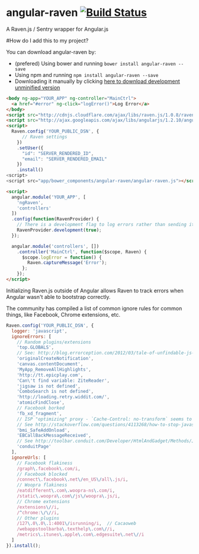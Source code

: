 # angular-raven [![Build Status](https://travis-ci.org/gdi2290/angular-raven.png?branch=master)](https://travis-ci.org/gdi2290/angular-raven)
A Raven.js / Sentry wrapper for Angular.js

#How do I add this to my project?

You can download angular-raven by:

* (prefered) Using bower and running `bower install angular-raven --save`
* Using npm and running `npm install angular-raven --save`
* Downloading it manually by clicking [here to download development unminified version](https://raw.github.com/gdi2290/angular-raven/master/angular-raven.js)


````html
<body ng-app="YOUR_APP" ng-controller="MainCtrl">
  <a href="#error" ng-click="logError()">Log Error</a>
</body>
<script src="http://cdnjs.cloudflare.com/ajax/libs/raven.js/1.0.8/raven.min.js"></script>
<script src="http://ajax.googleapis.com/ajax/libs/angularjs/1.2.10/angular.js"></script>
<script>
  Raven.config('YOUR_PUBLIC_DSN', {
      // Raven settings
    })
    .setUser({
      "id": "SERVER_RENDERED_ID",
      "email": "SERVER_RENDERED_EMAIL"
    })
    .install()
<script>
<script src="app/bower_components/angular-raven/angular-raven.js"></script>

<script>
  angular.module('YOUR_APP', [
    'ngRaven',
    'controllers'
  ])
  .config(function(RavenProvider) {
    // There is a development flag to log errors rather than sending it to Sentry
    RavenProvider.development(true);
  });

  angular.module('controllers', [])
    .controller('MainCtrl', function($scope, Raven) {
      $scope.logError = function() {
        Raven.captureMessage('Error');
      };
    });
</script>

````

Initializing Raven.js outside of Angular allows Raven to track errors when Angular wasn't able to bootstrap correctly.


The community has compiled a list of common ignore rules for common things, like Facebook, Chrome extensions, etc.
```javascript
Raven.config('YOUR_PUBLIC_DSN', {
  logger: 'javascript',
  ignoreErrors: [
    // Random plugins/extensions
    'top.GLOBALS',
    // See: http://blog.errorception.com/2012/03/tale-of-unfindable-js-error. html
    'originalCreateNotification',
    'canvas.contentDocument',
    'MyApp_RemoveAllHighlights',
    'http://tt.epicplay.com',
    'Can\'t find variable: ZiteReader',
    'jigsaw is not defined',
    'ComboSearch is not defined',
    'http://loading.retry.widdit.com/',
    'atomicFindClose',
    // Facebook borked
    'fb_xd_fragment',
    // ISP "optimizing" proxy - `Cache-Control: no-transform` seems to reduce this. (thanks @acdha)
    // See http://stackoverflow.com/questions/4113268/how-to-stop-javascript-injection-from-vodafone-proxy
    'bmi_SafeAddOnload',
    'EBCallBackMessageReceived',
    // See http://toolbar.conduit.com/Developer/HtmlAndGadget/Methods/JSInjection.aspx
    'conduitPage'
  ],
  ignoreUrls: [
    // Facebook flakiness
    /graph\.facebook\.com/i,
    // Facebook blocked
    /connect\.facebook\.net\/en_US\/all\.js/i,
    // Woopra flakiness
    /eatdifferent\.com\.woopra-ns\.com/i,
    /static\.woopra\.com\/js\/woopra\.js/i,
    // Chrome extensions
    /extensions\//i,
    /^chrome:\/\//i,
    // Other plugins
    /127\.0\.0\.1:4001\/isrunning/i,  // Cacaoweb
    /webappstoolbarba\.texthelp\.com\//i,
    /metrics\.itunes\.apple\.com\.edgesuite\.net\//i
  ]
}).install();
